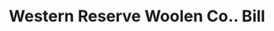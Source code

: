 ---
doi: 10.7916/D8903FW0
date_other: '1900'
date_other_textual: 1900-1909
form: printed ephemera
genre:
- Invoices
name:
- Western Reserve Woolen Co.
object_in_context_url: https://biggert.cul.columbia.edu/items/view/ave_biggert_01292
subject_hierarchical_geographic:
- Cleveland, Ohio, United States
subject_name:
- Western Reserve Woolen Co.
title: Western Reserve Woolen Co.. Bill
sort_title: Western Reserve Woolen Co.. Bill
call_number: ave_biggert_01292
coordinates:
- 41.48222222222223,-81.66972222222223
pid: ave_biggert_01292
identifiers: ave_biggert_01292
canvas_id: ldpd:396554
permalink: "/items/ave_biggert_01292/"
layout: iiif-image-page
---